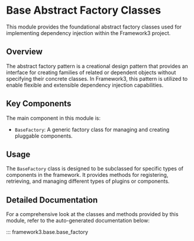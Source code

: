 # Base Abstract Factory Classes

This module provides the foundational abstract factory classes used for implementing dependency injection within the Framework3 project.

## Overview

The abstract factory pattern is a creational design pattern that provides an interface for creating families of related or dependent objects without specifying their concrete classes. In Framework3, this pattern is utilized to enable flexible and extensible dependency injection capabilities.

## Key Components

The main component in this module is:

- `BaseFactory`: A generic factory class for managing and creating pluggable components.

## Usage

The `BaseFactory` class is designed to be subclassed for specific types of components in the framework. It provides methods for registering, retrieving, and managing different types of plugins or components.

## Detailed Documentation

For a comprehensive look at the classes and methods provided by this module, refer to the auto-generated documentation below:

::: framework3.base.base_factory